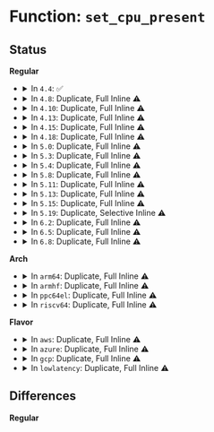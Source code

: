 # Function: <code>set_cpu_present</code>

## Status
<b>Regular</b>
<ul>
<li>
<details>
<summary>In <code>4.4</code>: ✅</summary>

```c
void set_cpu_present(unsigned int cpu, bool present);
```

**Collision:** Unique Global

**Inline:** No

**Transformation:** False

**Instances:**

```
In kernel/cpu.c (ffffffff81081f40)
Location: kernel/cpu.c:790
Inline: False
Direct callers:
  - init/main.c:start_kernel
  - arch/x86/kernel/acpi/boot.c:acpi_unmap_cpu
  - arch/x86/kernel/smpboot.c:smp_store_boot_cpu_info
  - arch/x86/kernel/apic/apic.c:generic_processor_info
  - drivers/xen/cpu_hotplug.c:setup_cpu_watcher
  - drivers/xen/cpu_hotplug.c:handle_vcpu_hotplug_event
  - drivers/xen/cpu_hotplug.c:handle_vcpu_hotplug_event
```
**Symbols:**

```
ffffffff81081f40-ffffffff81081f66: set_cpu_present (STB_GLOBAL)
```
</details>
</li>
<li>
<details>
<summary>In <code>4.8</code>: Duplicate, Full Inline ⚠️</summary>

**Collision:** Static Duplication

**Inline:** Full

**Transformation:** False

**Instances:**

```
In arch/x86/xen/smp.c (ffffffff81f8ca91)
Location: include/linux/cpumask.h:735
Inline: True
```
```
In arch/x86/kernel/acpi/boot.c (ffffffff8104fb26)
Location: include/linux/cpumask.h:735
Inline: True
Inline callers:
  - arch/x86/kernel/acpi/boot.c:acpi_unmap_cpu
```
```
In arch/x86/kernel/smpboot.c (ffffffff81f97d7a)
Location: include/linux/cpumask.h:735
Inline: True
Inline callers:
  - arch/x86/kernel/smpboot.c:smp_init_package_map
```
```
In arch/x86/kernel/apic/apic.c (ffffffff81054715)
Location: include/linux/cpumask.h:735
Inline: True
Inline callers:
  - arch/x86/kernel/apic/apic.c:generic_processor_info
```
```
In kernel/cpu.c (ffffffff81fa460f)
Location: include/linux/cpumask.h:735
Inline: True
Inline callers:
  - kernel/cpu.c:boot_cpu_init
```
```
In drivers/xen/cpu_hotplug.c (ffffffff81514e05)
Location: include/linux/cpumask.h:735
Inline: True
Inline callers:
  - drivers/xen/cpu_hotplug.c:setup_cpu_watcher
  - drivers/xen/cpu_hotplug.c:handle_vcpu_hotplug_event
  - drivers/xen/cpu_hotplug.c:handle_vcpu_hotplug_event
```
</details>
</li>
<li>
<details>
<summary>In <code>4.10</code>: Duplicate, Full Inline ⚠️</summary>

**Collision:** Static Duplication

**Inline:** Full

**Transformation:** False

**Instances:**

```
In arch/x86/xen/smp.c (ffffffff81fc809c)
Location: include/linux/cpumask.h:740
Inline: True
Inline callers:
  - arch/x86/xen/smp.c:xen_smp_prepare_cpus
```
```
In arch/x86/kernel/acpi/boot.c (ffffffff81052296)
Location: include/linux/cpumask.h:740
Inline: True
Inline callers:
  - arch/x86/kernel/acpi/boot.c:acpi_unmap_cpu
```
```
In arch/x86/kernel/apic/apic.c (ffffffff81057413)
Location: include/linux/cpumask.h:740
Inline: True
Inline callers:
  - arch/x86/kernel/apic/apic.c:__generic_processor_info
```
```
In kernel/cpu.c (ffffffff81fdffbf)
Location: include/linux/cpumask.h:740
Inline: True
Inline callers:
  - kernel/cpu.c:boot_cpu_init
```
```
In drivers/xen/cpu_hotplug.c (ffffffff81541297)
Location: include/linux/cpumask.h:740
Inline: True
Inline callers:
  - drivers/xen/cpu_hotplug.c:setup_cpu_watcher
  - drivers/xen/cpu_hotplug.c:handle_vcpu_hotplug_event
  - drivers/xen/cpu_hotplug.c:handle_vcpu_hotplug_event
```
</details>
</li>
<li>
<details>
<summary>In <code>4.13</code>: Duplicate, Full Inline ⚠️</summary>

**Collision:** Static Duplication

**Inline:** Full

**Transformation:** False

**Instances:**

```
In arch/x86/xen/smp_pv.c (ffffffff820a8746)
Location: include/linux/cpumask.h:783
Inline: True
Inline callers:
  - arch/x86/xen/smp_pv.c:xen_pv_smp_prepare_cpus
```
```
In arch/x86/kernel/acpi/boot.c (ffffffff81051e66)
Location: include/linux/cpumask.h:783
Inline: True
Inline callers:
  - arch/x86/kernel/acpi/boot.c:acpi_unmap_cpu
```
```
In arch/x86/kernel/apic/apic.c (ffffffff81056b48)
Location: include/linux/cpumask.h:783
Inline: True
Inline callers:
  - arch/x86/kernel/apic/apic.c:generic_processor_info
```
```
In kernel/cpu.c (ffffffff820c0dc3)
Location: include/linux/cpumask.h:783
Inline: True
Inline callers:
  - kernel/cpu.c:boot_cpu_init
```
```
In drivers/xen/cpu_hotplug.c (ffffffff81555126)
Location: include/linux/cpumask.h:783
Inline: True
Inline callers:
  - drivers/xen/cpu_hotplug.c:setup_cpu_watcher
  - drivers/xen/cpu_hotplug.c:handle_vcpu_hotplug_event
  - drivers/xen/cpu_hotplug.c:handle_vcpu_hotplug_event
```
</details>
</li>
<li>
<details>
<summary>In <code>4.15</code>: Duplicate, Full Inline ⚠️</summary>

**Collision:** Static Duplication

**Inline:** Full

**Transformation:** False

**Instances:**

```
In arch/x86/xen/smp_pv.c (ffffffff826aed3d)
Location: include/linux/cpumask.h:787
Inline: True
Inline callers:
  - arch/x86/xen/smp_pv.c:xen_pv_smp_prepare_cpus
```
```
In arch/x86/kernel/acpi/boot.c (ffffffff81055ad6)
Location: include/linux/cpumask.h:787
Inline: True
Inline callers:
  - arch/x86/kernel/acpi/boot.c:acpi_unmap_cpu
```
```
In arch/x86/kernel/apic/apic.c (ffffffff8105a8b1)
Location: include/linux/cpumask.h:787
Inline: True
Inline callers:
  - arch/x86/kernel/apic/apic.c:generic_processor_info
```
```
In kernel/cpu.c (ffffffff826c8fbe)
Location: include/linux/cpumask.h:787
Inline: True
Inline callers:
  - kernel/cpu.c:boot_cpu_init
```
```
In drivers/xen/cpu_hotplug.c (ffffffff815b8c8a)
Location: include/linux/cpumask.h:787
Inline: True
Inline callers:
  - drivers/xen/cpu_hotplug.c:setup_cpu_watcher
  - drivers/xen/cpu_hotplug.c:handle_vcpu_hotplug_event
  - drivers/xen/cpu_hotplug.c:handle_vcpu_hotplug_event
```
</details>
</li>
<li>
<details>
<summary>In <code>4.18</code>: Duplicate, Full Inline ⚠️</summary>

**Collision:** Static Duplication

**Inline:** Full

**Transformation:** False

**Instances:**

```
In arch/x86/xen/smp_pv.c (ffffffff826d7fe5)
Location: include/linux/cpumask.h:789
Inline: True
Inline callers:
  - arch/x86/xen/smp_pv.c:xen_pv_smp_prepare_cpus
  - arch/x86/xen/smp_pv.c:xen_pv_smp_prepare_boot_cpu
```
```
In arch/x86/kernel/acpi/boot.c (ffffffff81058959)
Location: include/linux/cpumask.h:789
Inline: True
Inline callers:
  - arch/x86/kernel/acpi/boot.c:acpi_unmap_cpu
```
```
In arch/x86/kernel/apic/apic.c (ffffffff8105d7a6)
Location: include/linux/cpumask.h:789
Inline: True
Inline callers:
  - arch/x86/kernel/apic/apic.c:generic_processor_info
```
```
In kernel/cpu.c (ffffffff826f316f)
Location: include/linux/cpumask.h:789
Inline: True
Inline callers:
  - kernel/cpu.c:boot_cpu_init
```
```
In drivers/xen/cpu_hotplug.c (ffffffff815f121a)
Location: include/linux/cpumask.h:789
Inline: True
Inline callers:
  - drivers/xen/cpu_hotplug.c:setup_cpu_watcher
  - drivers/xen/cpu_hotplug.c:handle_vcpu_hotplug_event
  - drivers/xen/cpu_hotplug.c:handle_vcpu_hotplug_event
```
</details>
</li>
<li>
<details>
<summary>In <code>5.0</code>: Duplicate, Full Inline ⚠️</summary>

**Collision:** Static Duplication

**Inline:** Full

**Transformation:** False

**Instances:**

```
In arch/x86/xen/smp_pv.c (ffffffff8288e005)
Location: include/linux/cpumask.h:801
Inline: True
Inline callers:
  - arch/x86/xen/smp_pv.c:xen_pv_smp_prepare_cpus
  - arch/x86/xen/smp_pv.c:xen_pv_smp_prepare_boot_cpu
```
```
In arch/x86/kernel/acpi/boot.c (ffffffff8105e579)
Location: include/linux/cpumask.h:801
Inline: True
Inline callers:
  - arch/x86/kernel/acpi/boot.c:acpi_unmap_cpu
```
```
In arch/x86/kernel/apic/apic.c (ffffffff81063436)
Location: include/linux/cpumask.h:801
Inline: True
Inline callers:
  - arch/x86/kernel/apic/apic.c:generic_processor_info
```
```
In kernel/cpu.c (ffffffff828a9f5e)
Location: include/linux/cpumask.h:801
Inline: True
Inline callers:
  - kernel/cpu.c:boot_cpu_init
```
```
In drivers/xen/cpu_hotplug.c (ffffffff8160be5a)
Location: include/linux/cpumask.h:801
Inline: True
Inline callers:
  - drivers/xen/cpu_hotplug.c:setup_cpu_watcher
  - drivers/xen/cpu_hotplug.c:handle_vcpu_hotplug_event
  - drivers/xen/cpu_hotplug.c:handle_vcpu_hotplug_event
```
</details>
</li>
<li>
<details>
<summary>In <code>5.3</code>: Duplicate, Full Inline ⚠️</summary>

**Collision:** Static Duplication

**Inline:** Full

**Transformation:** False

**Instances:**

```
In arch/x86/xen/smp_pv.c (ffffffff828a55a1)
Location: include/linux/cpumask.h:800
Inline: True
Inline callers:
  - arch/x86/xen/smp_pv.c:xen_pv_smp_prepare_cpus
  - arch/x86/xen/smp_pv.c:xen_pv_smp_prepare_boot_cpu
```
```
In arch/x86/kernel/acpi/boot.c (ffffffff81061989)
Location: include/linux/cpumask.h:800
Inline: True
Inline callers:
  - arch/x86/kernel/acpi/boot.c:acpi_unmap_cpu
```
```
In arch/x86/kernel/apic/apic.c (ffffffff81066acf)
Location: include/linux/cpumask.h:800
Inline: True
Inline callers:
  - arch/x86/kernel/apic/apic.c:generic_processor_info
```
```
In kernel/cpu.c (ffffffff828c2753)
Location: include/linux/cpumask.h:800
Inline: True
Inline callers:
  - kernel/cpu.c:boot_cpu_init
```
```
In drivers/xen/cpu_hotplug.c (ffffffff8163fcdb)
Location: include/linux/cpumask.h:800
Inline: True
Inline callers:
  - drivers/xen/cpu_hotplug.c:setup_cpu_watcher
  - drivers/xen/cpu_hotplug.c:handle_vcpu_hotplug_event
  - drivers/xen/cpu_hotplug.c:handle_vcpu_hotplug_event
```
</details>
</li>
<li>
<details>
<summary>In <code>5.4</code>: Duplicate, Full Inline ⚠️</summary>

**Collision:** Static Duplication

**Inline:** Full

**Transformation:** False

**Instances:**

```
In arch/x86/xen/smp_pv.c (ffffffff828a8634)
Location: include/linux/cpumask.h:830
Inline: True
Inline callers:
  - arch/x86/xen/smp_pv.c:xen_pv_smp_prepare_cpus
  - arch/x86/xen/smp_pv.c:xen_pv_smp_prepare_boot_cpu
```
```
In arch/x86/kernel/acpi/boot.c (ffffffff81062219)
Location: include/linux/cpumask.h:830
Inline: True
Inline callers:
  - arch/x86/kernel/acpi/boot.c:acpi_unmap_cpu
```
```
In arch/x86/kernel/apic/apic.c (ffffffff8106713f)
Location: include/linux/cpumask.h:830
Inline: True
Inline callers:
  - arch/x86/kernel/apic/apic.c:generic_processor_info
```
```
In kernel/cpu.c (ffffffff828cad4f)
Location: include/linux/cpumask.h:830
Inline: True
Inline callers:
  - kernel/cpu.c:boot_cpu_init
```
```
In drivers/xen/cpu_hotplug.c (ffffffff8166229b)
Location: include/linux/cpumask.h:830
Inline: True
Inline callers:
  - drivers/xen/cpu_hotplug.c:setup_cpu_watcher
  - drivers/xen/cpu_hotplug.c:handle_vcpu_hotplug_event
  - drivers/xen/cpu_hotplug.c:handle_vcpu_hotplug_event
```
</details>
</li>
<li>
<details>
<summary>In <code>5.8</code>: Duplicate, Full Inline ⚠️</summary>

**Collision:** Static Duplication

**Inline:** Full

**Transformation:** False

**Instances:**

```
In arch/x86/xen/smp_pv.c (ffffffff82ccdf84)
Location: include/linux/cpumask.h:835
Inline: True
Inline callers:
  - arch/x86/xen/smp_pv.c:xen_pv_smp_prepare_cpus
  - arch/x86/xen/smp_pv.c:xen_filter_cpu_maps
```
```
In arch/x86/kernel/acpi/boot.c (ffffffff810681c9)
Location: include/linux/cpumask.h:835
Inline: True
Inline callers:
  - arch/x86/kernel/acpi/boot.c:acpi_unmap_cpu
```
```
In arch/x86/kernel/apic/apic.c (ffffffff8106dd12)
Location: include/linux/cpumask.h:835
Inline: True
Inline callers:
  - arch/x86/kernel/apic/apic.c:generic_processor_info
```
```
In kernel/cpu.c (ffffffff82ced16c)
Location: include/linux/cpumask.h:835
Inline: True
Inline callers:
  - kernel/cpu.c:boot_cpu_init
```
```
In drivers/xen/cpu_hotplug.c (ffffffff817116a7)
Location: include/linux/cpumask.h:835
Inline: True
Inline callers:
  - drivers/xen/cpu_hotplug.c:disable_hotplug_cpu
  - drivers/xen/cpu_hotplug.c:enable_hotplug_cpu
```
</details>
</li>
<li>
<details>
<summary>In <code>5.11</code>: Duplicate, Full Inline ⚠️</summary>

**Collision:** Static Duplication

**Inline:** Full

**Transformation:** False

**Instances:**

```
In arch/x86/xen/smp_pv.c (ffffffff82fb9db4)
Location: include/linux/cpumask.h:841
Inline: True
Inline callers:
  - arch/x86/xen/smp_pv.c:xen_pv_smp_prepare_cpus
  - arch/x86/xen/smp_pv.c:xen_filter_cpu_maps
```
```
In arch/x86/kernel/acpi/boot.c (ffffffff81069ec9)
Location: include/linux/cpumask.h:841
Inline: True
Inline callers:
  - arch/x86/kernel/acpi/boot.c:acpi_unmap_cpu
```
```
In arch/x86/kernel/apic/apic.c (ffffffff8106f4b2)
Location: include/linux/cpumask.h:841
Inline: True
Inline callers:
  - arch/x86/kernel/apic/apic.c:generic_processor_info
```
```
In kernel/cpu.c (ffffffff82fd97c6)
Location: include/linux/cpumask.h:841
Inline: True
Inline callers:
  - kernel/cpu.c:boot_cpu_init
```
```
In drivers/xen/cpu_hotplug.c (ffffffff8172e3d7)
Location: include/linux/cpumask.h:841
Inline: True
Inline callers:
  - drivers/xen/cpu_hotplug.c:disable_hotplug_cpu
  - drivers/xen/cpu_hotplug.c:enable_hotplug_cpu
```
</details>
</li>
<li>
<details>
<summary>In <code>5.13</code>: Duplicate, Full Inline ⚠️</summary>

**Collision:** Static Duplication

**Inline:** Full

**Transformation:** False

**Instances:**

```
In arch/x86/xen/smp_pv.c (ffffffff831c445a)
Location: include/linux/cpumask.h:812
Inline: True
Inline callers:
  - arch/x86/xen/smp_pv.c:xen_pv_smp_prepare_cpus
  - arch/x86/xen/smp_pv.c:xen_pv_smp_prepare_boot_cpu
```
```
In arch/x86/kernel/acpi/boot.c (ffffffff8106a999)
Location: include/linux/cpumask.h:812
Inline: True
Inline callers:
  - arch/x86/kernel/acpi/boot.c:acpi_unmap_cpu
```
```
In arch/x86/kernel/apic/apic.c (ffffffff8106ffe2)
Location: include/linux/cpumask.h:812
Inline: True
Inline callers:
  - arch/x86/kernel/apic/apic.c:generic_processor_info
```
```
In kernel/cpu.c (ffffffff831e411a)
Location: include/linux/cpumask.h:812
Inline: True
Inline callers:
  - kernel/cpu.c:boot_cpu_init
```
```
In drivers/xen/cpu_hotplug.c (ffffffff81712183)
Location: include/linux/cpumask.h:812
Inline: True
Inline callers:
  - drivers/xen/cpu_hotplug.c:handle_vcpu_hotplug_event
  - drivers/xen/cpu_hotplug.c:disable_hotplug_cpu
```
</details>
</li>
<li>
<details>
<summary>In <code>5.15</code>: Duplicate, Full Inline ⚠️</summary>

**Collision:** Static Duplication

**Inline:** Full

**Transformation:** False

**Instances:**

```
In arch/x86/xen/smp_pv.c (ffffffff832a5080)
Location: include/linux/cpumask.h:812
Inline: True
Inline callers:
  - arch/x86/xen/smp_pv.c:xen_pv_smp_prepare_cpus
  - arch/x86/xen/smp_pv.c:_get_smp_config
```
```
In arch/x86/kernel/acpi/boot.c (ffffffff81075264)
Location: include/linux/cpumask.h:812
Inline: True
Inline callers:
  - arch/x86/kernel/acpi/boot.c:acpi_unmap_cpu
```
```
In arch/x86/kernel/apic/apic.c (ffffffff8107ba52)
Location: include/linux/cpumask.h:812
Inline: True
Inline callers:
  - arch/x86/kernel/apic/apic.c:generic_processor_info
```
```
In kernel/cpu.c (ffffffff832c7cf7)
Location: include/linux/cpumask.h:812
Inline: True
Inline callers:
  - kernel/cpu.c:boot_cpu_init
```
```
In drivers/xen/cpu_hotplug.c (ffffffff8178ebf3)
Location: include/linux/cpumask.h:812
Inline: True
Inline callers:
  - drivers/xen/cpu_hotplug.c:handle_vcpu_hotplug_event
  - drivers/xen/cpu_hotplug.c:disable_hotplug_cpu
```
</details>
</li>
<li>
<details>
<summary>In <code>5.19</code>: Duplicate, Selective Inline ⚠️</summary>

```c
void set_cpu_present(unsigned int cpu, bool present);
```

**Collision:** Static Duplication

**Inline:** Selective

**Transformation:** False

**Instances:**

```
In arch/x86/xen/smp_pv.c (ffffffff81e46fac)
Location: include/linux/cpumask.h:838
Inline: True
Direct callers:
  - arch/x86/xen/smp_pv.c:xen_pv_smp_prepare_cpus
  - arch/x86/xen/smp_pv.c:_get_smp_config
```
```
In arch/x86/kernel/acpi/boot.c (ffffffff81083c14)
Location: include/linux/cpumask.h:838
Inline: True
Inline callers:
  - arch/x86/kernel/acpi/boot.c:acpi_unmap_cpu
```
```
In arch/x86/kernel/apic/apic.c (ffffffff8108ac32)
Location: include/linux/cpumask.h:838
Inline: True
Inline callers:
  - arch/x86/kernel/apic/apic.c:generic_processor_info
```
```
In kernel/cpu.c (ffffffff8347ad17)
Location: include/linux/cpumask.h:838
Inline: True
Inline callers:
  - kernel/cpu.c:boot_cpu_init
```
```
In drivers/xen/cpu_hotplug.c (ffffffff818c6c25)
Location: include/linux/cpumask.h:838
Inline: True
Inline callers:
  - drivers/xen/cpu_hotplug.c:handle_vcpu_hotplug_event
  - drivers/xen/cpu_hotplug.c:disable_hotplug_cpu
  - drivers/xen/cpu_hotplug.c:disable_hotplug_cpu
```
**Symbols:**

```
ffffffff81e46fac-ffffffff81e46fd7: set_cpu_present (STB_LOCAL)
```
</details>
</li>
<li>
<details>
<summary>In <code>6.2</code>: Duplicate, Full Inline ⚠️</summary>

**Collision:** Static Duplication

**Inline:** Full

**Transformation:** False

**Instances:**

```
In arch/x86/xen/smp_pv.c (ffffffff83e71905)
Location: include/linux/cpumask.h:947
Inline: True
Inline callers:
  - arch/x86/xen/smp_pv.c:xen_pv_smp_prepare_cpus
  - arch/x86/xen/smp_pv.c:_get_smp_config
  - arch/x86/xen/smp_pv.c:_get_smp_config
```
```
In arch/x86/kernel/acpi/boot.c (ffffffff810969d4)
Location: include/linux/cpumask.h:947
Inline: True
Inline callers:
  - arch/x86/kernel/acpi/boot.c:acpi_unmap_cpu
```
```
In arch/x86/kernel/apic/apic.c (ffffffff8109ed48)
Location: include/linux/cpumask.h:947
Inline: True
Inline callers:
  - arch/x86/kernel/apic/apic.c:generic_processor_info
```
```
In kernel/cpu.c (ffffffff83ea5858)
Location: include/linux/cpumask.h:947
Inline: True
Inline callers:
  - kernel/cpu.c:boot_cpu_init
```
```
In drivers/xen/cpu_hotplug.c (ffffffff81a175d3)
Location: include/linux/cpumask.h:947
Inline: True
Inline callers:
  - drivers/xen/cpu_hotplug.c:handle_vcpu_hotplug_event
  - drivers/xen/cpu_hotplug.c:disable_hotplug_cpu
  - drivers/xen/cpu_hotplug.c:disable_hotplug_cpu
```
</details>
</li>
<li>
<details>
<summary>In <code>6.5</code>: Duplicate, Full Inline ⚠️</summary>

**Collision:** Static Duplication

**Inline:** Full

**Transformation:** False

**Instances:**

```
In arch/x86/xen/smp_pv.c (ffffffff836927ea)
Location: include/linux/cpumask.h:999
Inline: True
Inline callers:
  - arch/x86/xen/smp_pv.c:xen_pv_smp_prepare_cpus
  - arch/x86/xen/smp_pv.c:_get_smp_config
  - arch/x86/xen/smp_pv.c:_get_smp_config
```
```
In arch/x86/kernel/acpi/boot.c (ffffffff81099af4)
Location: include/linux/cpumask.h:999
Inline: True
Inline callers:
  - arch/x86/kernel/acpi/boot.c:acpi_unmap_cpu
```
```
In arch/x86/kernel/apic/apic.c (ffffffff810a1cbf)
Location: include/linux/cpumask.h:999
Inline: True
Inline callers:
  - arch/x86/kernel/apic/apic.c:generic_processor_info
```
```
In kernel/cpu.c (ffffffff836c9f18)
Location: include/linux/cpumask.h:999
Inline: True
Inline callers:
  - kernel/cpu.c:boot_cpu_init
```
```
In drivers/xen/cpu_hotplug.c (ffffffff81a60663)
Location: include/linux/cpumask.h:999
Inline: True
Inline callers:
  - drivers/xen/cpu_hotplug.c:handle_vcpu_hotplug_event
  - drivers/xen/cpu_hotplug.c:disable_hotplug_cpu
  - drivers/xen/cpu_hotplug.c:disable_hotplug_cpu
```
</details>
</li>
<li>
<details>
<summary>In <code>6.8</code>: Duplicate, Full Inline ⚠️</summary>

**Collision:** Static Duplication

**Inline:** Full

**Transformation:** False

**Instances:**

```
In arch/x86/xen/smp_pv.c (ffffffff838c2338)
Location: include/linux/cpumask.h:1019
Inline: True
Inline callers:
  - arch/x86/xen/smp_pv.c:xen_pv_smp_prepare_cpus
  - arch/x86/xen/smp_pv.c:_get_smp_config
  - arch/x86/xen/smp_pv.c:_get_smp_config
```
```
In arch/x86/kernel/acpi/boot.c (ffffffff810a131f)
Location: include/linux/cpumask.h:1019
Inline: True
Inline callers:
  - arch/x86/kernel/acpi/boot.c:acpi_unmap_cpu
```
```
In arch/x86/kernel/apic/apic.c (ffffffff810a75f4)
Location: include/linux/cpumask.h:1019
Inline: True
Inline callers:
  - arch/x86/kernel/apic/apic.c:cpu_update_apic
```
```
In kernel/cpu.c (ffffffff838fabc8)
Location: include/linux/cpumask.h:1019
Inline: True
Inline callers:
  - kernel/cpu.c:boot_cpu_init
```
```
In drivers/xen/cpu_hotplug.c (ffffffff81ab2ea3)
Location: include/linux/cpumask.h:1019
Inline: True
Inline callers:
  - drivers/xen/cpu_hotplug.c:handle_vcpu_hotplug_event
  - drivers/xen/cpu_hotplug.c:disable_hotplug_cpu
  - drivers/xen/cpu_hotplug.c:disable_hotplug_cpu
```
</details>
</li>
</ul>
<b>Arch</b>
<ul>
<li>
<details>
<summary>In <code>arm64</code>: Duplicate, Full Inline ⚠️</summary>

**Collision:** Static Duplication

**Inline:** Full

**Transformation:** False

**Instances:**

```
In arch/arm64/kernel/smp.c (ffff800011435d24)
Location: include/linux/cpumask.h:830
Inline: True
Inline callers:
  - arch/arm64/kernel/smp.c:smp_prepare_cpus
  - arch/arm64/kernel/smp.c:smp_prepare_cpus
  - arch/arm64/kernel/smp.c:cpu_die_early
```
```
In kernel/cpu.c (ffff800011442280)
Location: include/linux/cpumask.h:830
Inline: True
Inline callers:
  - kernel/cpu.c:boot_cpu_init
```
```
In drivers/xen/cpu_hotplug.c (ffff80001082b60c)
Location: include/linux/cpumask.h:830
Inline: True
Inline callers:
  - drivers/xen/cpu_hotplug.c:setup_cpu_watcher
  - drivers/xen/cpu_hotplug.c:handle_vcpu_hotplug_event
  - drivers/xen/cpu_hotplug.c:handle_vcpu_hotplug_event
  - drivers/xen/cpu_hotplug.c:handle_vcpu_hotplug_event
```
</details>
</li>
<li>
<details>
<summary>In <code>armhf</code>: Duplicate, Full Inline ⚠️</summary>

**Collision:** Static Duplication

**Inline:** Full

**Transformation:** False

**Instances:**

```
In arch/arm/mach-qcom/platsmp.c (c1518ed8)
Location: include/linux/cpumask.h:830
Inline: True
Inline callers:
  - arch/arm/mach-qcom/platsmp.c:qcom_smp_prepare_cpus
```
```
In kernel/cpu.c (c151c274)
Location: include/linux/cpumask.h:830
Inline: True
Inline callers:
  - kernel/cpu.c:boot_cpu_init
```
```
In drivers/firmware/qcom_scm-32.c (c0c36614)
Location: include/linux/cpumask.h:830
Inline: True
Inline callers:
  - drivers/firmware/qcom_scm-32.c:__qcom_scm_set_cold_boot_addr
```
</details>
</li>
<li>
<details>
<summary>In <code>ppc64el</code>: Duplicate, Full Inline ⚠️</summary>

**Collision:** Static Duplication

**Inline:** Full

**Transformation:** False

**Instances:**

```
In arch/powerpc/kernel/setup-common.c (c00000000134a334)
Location: include/linux/cpumask.h:830
Inline: True
Inline callers:
  - arch/powerpc/kernel/setup-common.c:smp_setup_cpu_maps
```
```
In arch/powerpc/platforms/pseries/hotplug-cpu.c (c0000000000fa0fc)
Location: include/linux/cpumask.h:830
Inline: True
Inline callers:
  - arch/powerpc/platforms/pseries/hotplug-cpu.c:pseries_add_processor
  - arch/powerpc/platforms/pseries/hotplug-cpu.c:pseries_add_processor
```
```
In kernel/cpu.c (c000000001365e84)
Location: include/linux/cpumask.h:830
Inline: True
Inline callers:
  - kernel/cpu.c:boot_cpu_init
```
</details>
</li>
<li>
<details>
<summary>In <code>riscv64</code>: Duplicate, Full Inline ⚠️</summary>

**Collision:** Static Duplication

**Inline:** Full

**Transformation:** False

**Instances:**

```
In arch/riscv/kernel/smpboot.c (ffffffe00000352c)
Location: include/linux/cpumask.h:830
Inline: True
Inline callers:
  - arch/riscv/kernel/smpboot.c:smp_prepare_cpus
```
```
In kernel/cpu.c (ffffffe0000047e2)
Location: include/linux/cpumask.h:830
Inline: True
Inline callers:
  - kernel/cpu.c:boot_cpu_init
```
</details>
</li>
</ul>
<b>Flavor</b>
<ul>
<li>
<details>
<summary>In <code>aws</code>: Duplicate, Full Inline ⚠️</summary>

**Collision:** Static Duplication

**Inline:** Full

**Transformation:** False

**Instances:**

```
In arch/x86/xen/smp_pv.c (ffffffff82896644)
Location: include/linux/cpumask.h:830
Inline: True
Inline callers:
  - arch/x86/xen/smp_pv.c:xen_pv_smp_prepare_cpus
  - arch/x86/xen/smp_pv.c:xen_pv_smp_prepare_boot_cpu
```
```
In arch/x86/kernel/acpi/boot.c (ffffffff81061d99)
Location: include/linux/cpumask.h:830
Inline: True
Inline callers:
  - arch/x86/kernel/acpi/boot.c:acpi_unmap_cpu
```
```
In arch/x86/kernel/apic/apic.c (ffffffff81066c2f)
Location: include/linux/cpumask.h:830
Inline: True
Inline callers:
  - arch/x86/kernel/apic/apic.c:generic_processor_info
```
```
In kernel/cpu.c (ffffffff828b3b42)
Location: include/linux/cpumask.h:830
Inline: True
Inline callers:
  - kernel/cpu.c:boot_cpu_init
```
```
In drivers/xen/cpu_hotplug.c (ffffffff8162810b)
Location: include/linux/cpumask.h:830
Inline: True
Inline callers:
  - drivers/xen/cpu_hotplug.c:setup_cpu_watcher
  - drivers/xen/cpu_hotplug.c:handle_vcpu_hotplug_event
  - drivers/xen/cpu_hotplug.c:handle_vcpu_hotplug_event
```
</details>
</li>
<li>
<details>
<summary>In <code>azure</code>: Duplicate, Full Inline ⚠️</summary>

**Collision:** Static Duplication

**Inline:** Full

**Transformation:** False

**Instances:**

```
In arch/x86/kernel/acpi/boot.c (ffffffff81052169)
Location: include/linux/cpumask.h:830
Inline: True
Inline callers:
  - arch/x86/kernel/acpi/boot.c:acpi_unmap_cpu
```
```
In arch/x86/kernel/apic/apic.c (ffffffff81056fff)
Location: include/linux/cpumask.h:830
Inline: True
Inline callers:
  - arch/x86/kernel/apic/apic.c:generic_processor_info
```
```
In kernel/cpu.c (ffffffff828abcc3)
Location: include/linux/cpumask.h:830
Inline: True
Inline callers:
  - kernel/cpu.c:boot_cpu_init
```
</details>
</li>
<li>
<details>
<summary>In <code>gcp</code>: Duplicate, Full Inline ⚠️</summary>

**Collision:** Static Duplication

**Inline:** Full

**Transformation:** False

**Instances:**

```
In arch/x86/xen/smp_pv.c (ffffffff828a9634)
Location: include/linux/cpumask.h:830
Inline: True
Inline callers:
  - arch/x86/xen/smp_pv.c:xen_pv_smp_prepare_cpus
  - arch/x86/xen/smp_pv.c:xen_pv_smp_prepare_boot_cpu
```
```
In arch/x86/kernel/acpi/boot.c (ffffffff810621b9)
Location: include/linux/cpumask.h:830
Inline: True
Inline callers:
  - arch/x86/kernel/acpi/boot.c:acpi_unmap_cpu
```
```
In arch/x86/kernel/apic/apic.c (ffffffff810670df)
Location: include/linux/cpumask.h:830
Inline: True
Inline callers:
  - arch/x86/kernel/apic/apic.c:generic_processor_info
```
```
In kernel/cpu.c (ffffffff828c6a41)
Location: include/linux/cpumask.h:830
Inline: True
Inline callers:
  - kernel/cpu.c:boot_cpu_init
```
```
In drivers/xen/cpu_hotplug.c (ffffffff816560db)
Location: include/linux/cpumask.h:830
Inline: True
Inline callers:
  - drivers/xen/cpu_hotplug.c:setup_cpu_watcher
  - drivers/xen/cpu_hotplug.c:handle_vcpu_hotplug_event
  - drivers/xen/cpu_hotplug.c:handle_vcpu_hotplug_event
```
</details>
</li>
<li>
<details>
<summary>In <code>lowlatency</code>: Duplicate, Full Inline ⚠️</summary>

**Collision:** Static Duplication

**Inline:** Full

**Transformation:** False

**Instances:**

```
In arch/x86/xen/smp_pv.c (ffffffff828a9644)
Location: include/linux/cpumask.h:830
Inline: True
Inline callers:
  - arch/x86/xen/smp_pv.c:xen_pv_smp_prepare_cpus
  - arch/x86/xen/smp_pv.c:xen_pv_smp_prepare_boot_cpu
```
```
In arch/x86/kernel/acpi/boot.c (ffffffff81063779)
Location: include/linux/cpumask.h:830
Inline: True
Inline callers:
  - arch/x86/kernel/acpi/boot.c:acpi_unmap_cpu
```
```
In arch/x86/kernel/apic/apic.c (ffffffff810686bf)
Location: include/linux/cpumask.h:830
Inline: True
Inline callers:
  - arch/x86/kernel/apic/apic.c:generic_processor_info
```
```
In kernel/cpu.c (ffffffff828cbd8c)
Location: include/linux/cpumask.h:830
Inline: True
Inline callers:
  - kernel/cpu.c:boot_cpu_init
```
```
In drivers/xen/cpu_hotplug.c (ffffffff816706bb)
Location: include/linux/cpumask.h:830
Inline: True
Inline callers:
  - drivers/xen/cpu_hotplug.c:setup_cpu_watcher
  - drivers/xen/cpu_hotplug.c:handle_vcpu_hotplug_event
  - drivers/xen/cpu_hotplug.c:handle_vcpu_hotplug_event
```
</details>
</li>
</ul>

## Differences
<b>Regular</b>
<ul>
</ul>
